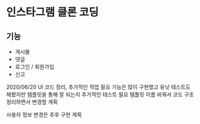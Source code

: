# 인스타그램 클론 코딩

## 기능
- 게시물
- 댓글
- 로그인 / 회원가입
- 신고

2020/06/20
UI 코드 정리, 추가적인 작업 필요
기능은 많이 구현했고 유닛 테스트도 해봤지만 템플릿을 통해 잘 되는지 추가적인 테스트 필요
템플릿 이름 바꿔서 코드 구조 정리하면서 변경할 계획

사용자 정보 변경은 추후 구현 계획